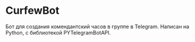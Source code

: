 # CurfewBot
Бот для создания комендантский часов в группе в Telegram. Написан на Python, с библиотекой PYTelegramBotAPI.
